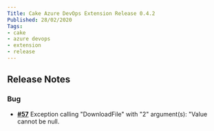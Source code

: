 ```yaml
---
Title: Cake Azure DevOps Extension Release 0.4.2
Published: 28/02/2020
Tags:
- cake
- azure devops
- extension
- release
---
```


## Release Notes

### Bug

- [__#57__](https://github.com/cake-build/cake-vso/issues/57) Exception calling "DownloadFile" with "2" argument(s): "Value cannot be null.